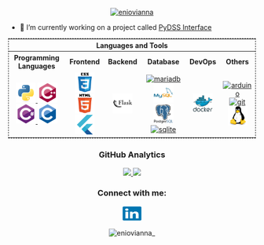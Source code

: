 <p align="center">
  <a href="https://github.com/ryo-ma/github-profile-trophy">
    <img src="https://github-profile-trophy.vercel.app/?username=eniovianna&row=1&column=6&margin-w=15&margin-h=15"
            alt="eniovianna" /></a>
</p>

- 🔭 I’m currently working on a project called [PyDSS Interface ](https://github.com/PauloRadatz/py_dss_interface)

<table style="border: 1px dashed;" align="center">
  <tr>    
    <th colspan="6">Languages and Tools</th>   
  </tr>
  <tr>
    <th>Programming Languages</th>      
    <th>Frontend</th>
    <th>Backend</th>
    <th>Database</th>
    <th>DevOps</th>
    <th>Others</th>
  </tr>
  <tr align="center">
    <td>
      <a href="https://www.python.org" target="_blank">
        <img
            src="https://raw.githubusercontent.com/devicons/devicon/master/icons/python/python-original.svg"
            alt="python" width="40" height="40" />
      </a>      
      <a href="https://www.cplusplus.com" target="_blank">
        <img
                src="https://raw.githubusercontent.com/devicons/devicon/master/icons/cplusplus/cplusplus-original.svg"
                alt="cplusplus" width="40" height="40" />
      </a>      
      <a href="https://docs.microsoft.com/en-us/dotnet/csharp/" target="_blank">
        <img
                src="https://raw.githubusercontent.com/devicons/devicon/master/icons/csharp/csharp-original.svg"
                alt="csharp" width="40" height="40" />
      </a>      
      <a href="https://www.learn-c.org" target="_blank">
        <img
                src="https://raw.githubusercontent.com/devicons/devicon/master/icons/c/c-original.svg" alt="c" width="40"
                height="40" />
      </a>
    </td>
    <td>
      <a href="https://www.w3schools.com/css/" target="_blank">
        <img
            src="https://raw.githubusercontent.com/devicons/devicon/master/icons/css3/css3-original-wordmark.svg"
            alt="css3" width="40" height="40" />
      </a>
      <a href="https://www.w3.org/html/" target="_blank">
        <img
                src="https://raw.githubusercontent.com/devicons/devicon/master/icons/html5/html5-original-wordmark.svg"
                alt="html5" width="40" height="40" />
      </a>
      <a href="https://flutter.dev/" target="_blank">
        <img
                src="https://raw.githubusercontent.com/devicons/devicon/master/icons/flutter/flutter-original.svg"
                alt="flutter" width="40" height="40" />
      </a>
    </td>
    <td>
      <a href="https://flask.palletsprojects.com/" target="_blank">
        <img src="https://raw.githubusercontent.com/devicons/devicon/master/icons/flask/flask-original-wordmark.svg" alt="flask" width="40"
            height="40" />
      </a>
    </td>
    <td>
      <a href="https://mariadb.org/" target="_blank">
        <img
            src="https://www.vectorlogo.zone/logos/mariadb/mariadb-icon.svg" alt="mariadb" width="40" height="40" />
      </a>
      <a href="https://www.mysql.com/" target="_blank">
        <img
                src="https://raw.githubusercontent.com/devicons/devicon/master/icons/mysql/mysql-original-wordmark.svg"
                alt="mysql" width="40" height="40" />
      </a>
      <a href="https://www.postgresql.org" target="_blank">
        <img
                src="https://raw.githubusercontent.com/devicons/devicon/master/icons/postgresql/postgresql-original-wordmark.svg"
                alt="postgresql" width="40" height="40" />
      </a>
      <a href="https://www.sqlite.org/" target="_blank">
        <img
                src="https://www.vectorlogo.zone/logos/sqlite/sqlite-icon.svg" alt="sqlite" width="40" height="40" />
      </a>
    </td>
    <td>
      <a href="https://www.docker.com/" target="_blank">
        <img
            src="https://raw.githubusercontent.com/devicons/devicon/master/icons/docker/docker-original-wordmark.svg"
            alt="docker" width="40" height="40" />
      </a> 
    </td>
    <td>
      <a href="https://www.arduino.cc/" target="_blank"> <img
            src="https://cdn.worldvectorlogo.com/logos/arduino-1.svg" alt="arduino" width="40" height="40" />
      </a>
      <a href="https://git-scm.com/" target="_blank"> <img
                src="https://www.vectorlogo.zone/logos/git-scm/git-scm-icon.svg" alt="git" width="40" height="40" />
      </a>
      <a href="https://www.linux.org/" target="_blank"> <img
                src="https://raw.githubusercontent.com/devicons/devicon/master/icons/linux/linux-original.svg" alt="linux"
                width="40" height="40" />
      </a>
    </td>
  </tr>
</table>

<h3 align="center">GitHub Analytics</h3>
<p align="center">
    <a href="https://github.com/AVS1508">
        <img height="180em"
            src="https://github-readme-stats-eight-theta.vercel.app/api?username=eniovianna&show_icons=true&include_all_commits=true&count_private=true&theme=chartreuse-dark" />
        <img height="180em"
            src="https://github-readme-stats-eight-theta.vercel.app/api/top-langs/?username=eniovianna&layout=compact&langs_count=8&theme=chartreuse-dark" />
    </a>
</p>

<h3 align="center">Connect with me:</h3>
<p align="center">    
    <a href="https://linkedin.com/in/enioviana" target="blank"><img align="center"
            src="https://raw.githubusercontent.com/devicons/devicon/master/icons/linkedin/linkedin-original.svg" alt="enioviana"
            height="30" width="40" /></a>    

<p align="center">
    <img align="center"
        src="https://komarev.com/ghpvc/?username=eniovianna&label=Profile%20views&color=green&style=flat" alt="eniovianna_" />
</p>
</p>


